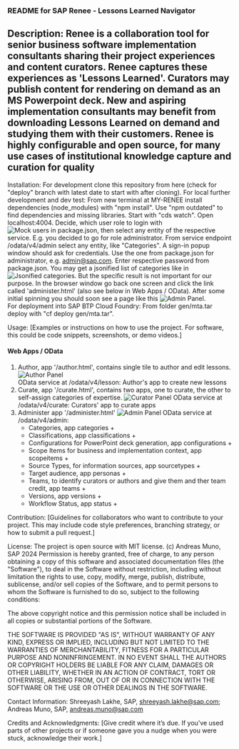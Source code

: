 ### README for SAP Renee - Lessons Learned Navigator ###

## Description: Renee is a collaboration tool for senior business software implementation consultants sharing their project experiences and content curators. Renee captures these experiences as 'Lessons Learned'. Curators may publish content for rendering on demand as an MS Powerpoint deck. New and aspiring implementation consultants may benefit from downloading Lessons Learned on demand and studying them with their customers. Renee is highly configurable and open source, for many use cases of institutional knowledge capture and curation for quality ##   

Installation: For development clone this repository from here (check for "deploy" branch with latest date <MMDDYYY> to start with after cloning). 
For local further development and dev test: From new terminal at MY-RENEE install dependencies (node_modules) with "npm install". Use "npm outdated" to find dependencies and missing libraries. Start with "cds watch". 
    Open localhost:4004. Decide, which user role to login with ![Mock users in package.json](./screenshots/UsersInPackageJson.png), then select any entity of the respective service. E.g. you decided to go for role administrator. From service endpoint /odata/v4/admin select any entity, like "Categories". A sign-in popup window should ask for credentials. Use the one from package.json for administrator, e.g. admin@sap.com. Enter respective password from package.json. You may get a jsonified list of categories like in ![Jsonified categories](./screenshots/JsonifiedCategories.png). But the specific result is not important for our purpose. In the browser window go back one screen and click the link called 'administer.html' (also see below in Web Apps / OData). After some initial spinning you should soon see a page like this ![Admin Panel](./screenshots/AdminPanel.png).               
For deployment into SAP BTP Cloud Foundry: From folder gen/mta.tar deploy with "cf deploy gen/mta.tar".



Usage: [Examples or instructions on how to use the project. For software, this could be code snippets, screenshots, or demo videos.]

#### Web Apps / OData 

1. Author, app '/author.html', contains single tile to author and edit lessons. ![Author Panel](./screenshots/AuthorPanel.png)  
    OData service at /odata/v4/lesson: Author's app to create new lessons
2. Curate, app '/curate.html', contains two apps, one to curate, the other 
    to self-assign categories of expertise. ![Curator Panel](./screenshots/CuratorPanel.png)
    OData service at /odata/v4/curate: Curators' app to curate apps 
3. Administer app '/administer.html' ![Admin Panel](./screenshots/AdminPanel.png)
    OData service at /odata/v4/admin:
    * Categories, app categories + 
    * Classifications, app classifications +
    * Configurations for PowerPoint deck generation, app configurations +
    * Scope Items for business and implementation context, app scopeitems +
    * Source Types, for information sources, app sourcetypes + 
    * Target audience, app personas +
    * Teams, to identify curators or authors and give them and ther team credit, app teams +
    * Versions, app versions +
    * Workflow Status, app status +

Contribution: [Guidelines for collaborators who want to contribute to your project. This may include code style preferences, branching strategy, or how to submit a pull request.]


License: The project is open source with MIT license. 
(c) Andreas Muno, SAP 2024
Permission is hereby granted, free of charge, to any person obtaining
a copy of this software and associated documentation files (the
"Software"), to deal in the Software without restriction, including
without limitation the rights to use, copy, modify, merge, publish,
distribute, sublicense, and/or sell copies of the Software, and to
permit persons to whom the Software is furnished to do so, subject to
the following conditions:

The above copyright notice and this permission notice shall be
included in all copies or substantial portions of the Software.

THE SOFTWARE IS PROVIDED "AS IS", WITHOUT WARRANTY OF ANY KIND,
EXPRESS OR IMPLIED, INCLUDING BUT NOT LIMITED TO THE WARRANTIES OF
MERCHANTABILITY, FITNESS FOR A PARTICULAR PURPOSE AND
NONINFRINGEMENT. IN NO EVENT SHALL THE AUTHORS OR COPYRIGHT HOLDERS BE
LIABLE FOR ANY CLAIM, DAMAGES OR OTHER LIABILITY, WHETHER IN AN ACTION
OF CONTRACT, TORT OR OTHERWISE, ARISING FROM, OUT OF OR IN CONNECTION
WITH THE SOFTWARE OR THE USE OR OTHER DEALINGS IN THE SOFTWARE.


Contact Information: Shreeyash Lakhe, SAP, shreeyash.lakhe@sap.com; Andreas Muno, SAP, andreas.muno@sap.com 


Credits and Acknowledgments: [Give credit where it’s due. If you’ve used parts of other projects or if someone gave you a nudge when you were stuck, acknowledge their work.]
